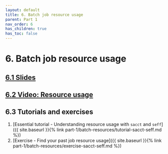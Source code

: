 ```yaml
---
layout: default
title: 6. Batch job resource usage
parent: Part 1
nav_order: 6
has_children: true
has_toc: false
---
```


# 6. Batch job resource usage

## [6.1 Slides](https://a3s.fi/CSC_training/06_understanding_usage.html)

## [6.2 Video: Resource usage](https://video.csc.fi/media/t/0_ze567yuw/725892)

## 6.3 Tutorials and exercises

1. [Essential tutorial - Understanding resource usage with `sacct` and `seff`]({{ site.baseurl }}{% link part-1/batch-resources/tutorial-sacct-seff.md %})
2. [Exercise - Find your past job resource usage]({{ site.baseurl }}{% link part-1/batch-resources/exercise-sacct-seff.md %})
